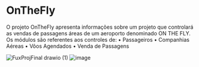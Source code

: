 # OnTheFly
O projeto OnTheFly apresenta informações sobre um projeto que controlará as vendas de passagens áreas de um 
aeroporto denominado ON THE FLY. Os módulos são referentes aos controles de: 
• Passageiros 
• Companhias Aéreas 
• Vôos Agendados 
• Venda de Passagens 

![FuxProjFinal drawio (1)](https://github.com/anabolito/OnTheFly/assets/115516234/8eef2704-47f9-4c86-875a-43337ba65b73)
![image](https://github.com/anabolito/OnTheFly/assets/115516234/d875a9d2-21f6-4537-885a-f1fdd7c06fcc)
